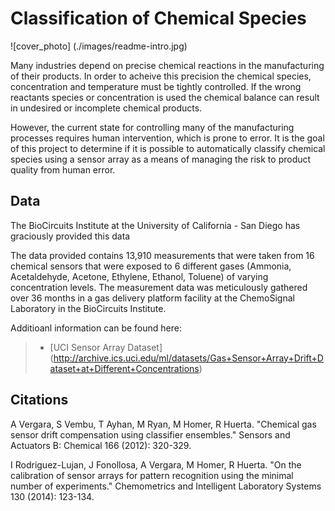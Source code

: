# Classification of Chemical Species
![cover_photo] (./images/readme-intro.jpg)

Many industries depend on precise chemical reactions in the manufacturing of their products. In order to acheive this precision the chemical species, concentration and temperature must be tightly controlled. If the wrong reactants species or concentration is used the chemical balance can result in undesired or incomplete chemical products.

However, the current state for controlling many of the manufacturing processes requires human intervention, which is prone to error. It is the goal of this project to determine if it is possible to automatically classify chemical species using a sensor array as a means of managing the risk to product quality from human error.

## Data

The BioCircuits Institute at the University of California - San Diego has graciously provided this data

The data provided contains 13,910 measurements that were taken from 16 chemical sensors that were exposed to 6 different gases (Ammonia, Acetaldehyde, Acetone, Ethylene, Ethanol, Toluene) of varying concentration levels. The measurement data was meticulously gathered over 36 months in a gas delivery platform facility at the ChemoSignal Laboratory in the BioCircuits Institute.

Additioanl information can be found here: 
> * [UCI Sensor Array Dataset] (http://archive.ics.uci.edu/ml/datasets/Gas+Sensor+Array+Drift+Dataset+at+Different+Concentrations)

## Citations

A Vergara, S Vembu, T Ayhan, M Ryan, M Homer, R Huerta. "Chemical gas sensor drift compensation using classifier ensembles." Sensors and Actuators B: Chemical 166 (2012): 320-329.

I Rodriguez-Lujan, J Fonollosa, A Vergara, M Homer, R Huerta. "On the calibration of sensor arrays for pattern recognition using the minimal number of experiments." Chemometrics and Intelligent Laboratory Systems 130 (2014): 123-134.